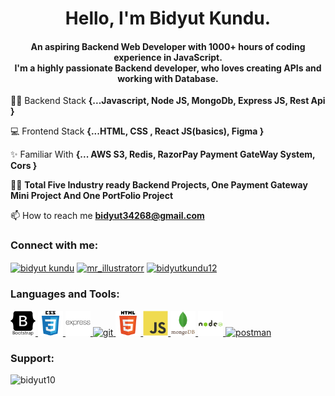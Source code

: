 <h1 align="center">Hello, I'm Bidyut Kundu.</h1>
<h4 align="center">An aspiring Backend Web Developer with 1000+ hours of coding
experience in JavaScript. </br> I'm a highly passionate Backend
developer, who loves creating APIs and working with Database.</h4>



🧑‍💻 Backend Stack   **{...Javascript, Node JS, MongoDb, Express JS, Rest Api }**

💻 Frontend Stack   **{...HTML, CSS , React JS(basics), Figma }**

✨ Familiar With   **{... AWS S3, Redis, RazorPay Payment GateWay System, Cors }**

🧑‍💻 **Total Five Industry ready Backend Projects, One Payment Gateway Mini Project And One PortFolio Project**

📫 How to reach me **bidyut34268@gmail.com**

<h3 align="left">Connect with me:</h3>
<p align="left">

<a href="https://linkedin.com/in/bidyut kundu" target="blank"><img align="center" src="https://raw.githubusercontent.com/rahuldkjain/github-profile-readme-generator/master/src/images/icons/Social/linked-in-alt.svg" alt="bidyut kundu" height="30" width="40" /></a>
<a href="https://instagram.com/mr_illustratorr" target="blank"><img align="center" src="https://raw.githubusercontent.com/rahuldkjain/github-profile-readme-generator/master/src/images/icons/Social/instagram.svg" alt="mr_illustratorr" height="30" width="40" /></a>
  <a href="https://twitter.com/bidyutkundu12" target="blank"><img align="center" src="https://raw.githubusercontent.com/rahuldkjain/github-profile-readme-generator/master/src/images/icons/Social/twitter.svg" alt="bidyutkundu12" height="30" width="40" /></a>
</p>

<h3 align="left">Languages and Tools:</h3>
<p align="left"> <a href="https://getbootstrap.com" target="_blank" rel="noreferrer"> <img src="https://raw.githubusercontent.com/devicons/devicon/master/icons/bootstrap/bootstrap-plain-wordmark.svg" alt="bootstrap" width="40" height="40"/> </a> <a href="https://www.w3schools.com/css/" target="_blank" rel="noreferrer"> <img src="https://raw.githubusercontent.com/devicons/devicon/master/icons/css3/css3-original-wordmark.svg" alt="css3" width="40" height="40"/> </a> <a href="https://expressjs.com" target="_blank" rel="noreferrer"> <img src="https://raw.githubusercontent.com/devicons/devicon/master/icons/express/express-original-wordmark.svg" alt="express" width="40" height="40"/> </a> <a href="https://git-scm.com/" target="_blank" rel="noreferrer"> <img src="https://www.vectorlogo.zone/logos/git-scm/git-scm-icon.svg" alt="git" width="40" height="40"/> </a> <a href="https://www.w3.org/html/" target="_blank" rel="noreferrer"> <img src="https://raw.githubusercontent.com/devicons/devicon/master/icons/html5/html5-original-wordmark.svg" alt="html5" width="40" height="40"/> </a> <a href="https://developer.mozilla.org/en-US/docs/Web/JavaScript" target="_blank" rel="noreferrer"> <img src="https://raw.githubusercontent.com/devicons/devicon/master/icons/javascript/javascript-original.svg" alt="javascript" width="40" height="40"/> </a> <a href="https://www.mongodb.com/" target="_blank" rel="noreferrer"> <img src="https://raw.githubusercontent.com/devicons/devicon/master/icons/mongodb/mongodb-original-wordmark.svg" alt="mongodb" width="40" height="40"/> </a> <a href="https://nodejs.org" target="_blank" rel="noreferrer"> <img src="https://raw.githubusercontent.com/devicons/devicon/master/icons/nodejs/nodejs-original-wordmark.svg" alt="nodejs" width="40" height="40"/> </a> <a href="https://postman.com" target="_blank" rel="noreferrer"> <img src="https://www.vectorlogo.zone/logos/getpostman/getpostman-icon.svg" alt="postman" width="40" height="40"/> </a> </p>

<h3 align="left">Support:</h3>
<p><a href="https://www.buymeacoffee.com/bidyutkundu"> <img align="left" src="https://cdn.buymeacoffee.com/buttons/v2/default-yellow.png" height="50" width="210" alt="bidyut10" /></a></p><br><br>

